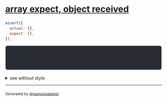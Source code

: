 # [array expect, object received](../../array.test.js#L12)

```js
assert({
  actual: {},
  expect: [],
});
```

![img](throw.svg)

<details>
  <summary>see without style</summary>

```console
AssertionError: actual and expect are different

actual: {}
expect: []
```

</details>


---

<sub>
  Generated by <a href="https://github.com/jsenv/core/tree/main/packages/tooling/snapshot">@jsenv/snapshot</a>
</sub>
